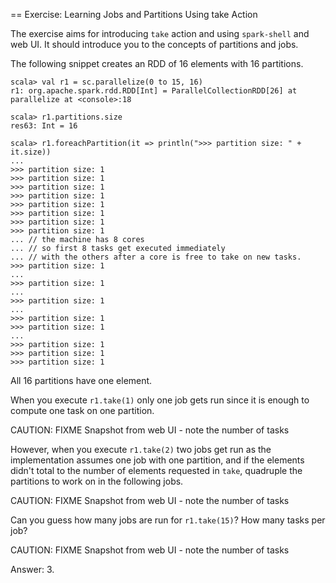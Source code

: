 == Exercise: Learning Jobs and Partitions Using take Action

The exercise aims for introducing `take` action and using `spark-shell` and web UI. It should introduce you to the concepts of partitions and jobs.

The following snippet creates an RDD of 16 elements with 16 partitions.

```
scala> val r1 = sc.parallelize(0 to 15, 16)
r1: org.apache.spark.rdd.RDD[Int] = ParallelCollectionRDD[26] at parallelize at <console>:18

scala> r1.partitions.size
res63: Int = 16

scala> r1.foreachPartition(it => println(">>> partition size: " + it.size))
...
>>> partition size: 1
>>> partition size: 1
>>> partition size: 1
>>> partition size: 1
>>> partition size: 1
>>> partition size: 1
>>> partition size: 1
>>> partition size: 1
... // the machine has 8 cores
... // so first 8 tasks get executed immediately
... // with the others after a core is free to take on new tasks.
>>> partition size: 1
...
>>> partition size: 1
...
>>> partition size: 1
...
>>> partition size: 1
>>> partition size: 1
...
>>> partition size: 1
>>> partition size: 1
>>> partition size: 1
```

All 16 partitions have one element.

When you execute `r1.take(1)` only one job gets run since it is enough to compute one task on one partition.

CAUTION: FIXME Snapshot from web UI - note the number of tasks

However, when you execute `r1.take(2)` two jobs get run as the implementation assumes one job with one partition, and if the elements didn't total to the number of elements requested in `take`, quadruple the partitions to work on in the following jobs.

CAUTION: FIXME Snapshot from web UI - note the number of tasks

Can you guess how many jobs are run for `r1.take(15)`? How many tasks per job?

CAUTION: FIXME Snapshot from web UI - note the number of tasks

Answer: 3.
